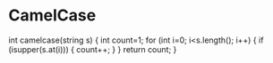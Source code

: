 # CamelCase

int camelcase(string s) {
    int count=1;
    for (int i=0; i<s.length(); i++) {
        if (isupper(s.at(i))) {
           count++;
        }
    }
    return count;
}
